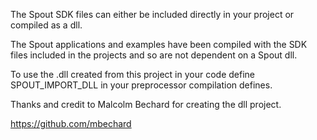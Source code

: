 The Spout SDK files can either be included directly in your project or compiled as a dll.

The Spout applications and examples have been compiled with the SDK files included in the projects and so are not dependent on a Spout dll.

To use the .dll created from this project in your code define SPOUT_IMPORT_DLL in your preprocessor compilation defines.

Thanks and credit to Malcolm Bechard for creating the dll project.

https://github.com/mbechard

